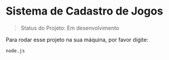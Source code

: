 <h1>Sistema de Cadastro de Jogos</h1>

> Status do Projeto: Em desenvolvimento

Para rodar esse projeto na sua máquina, por favor digite:

```
node.js
```

